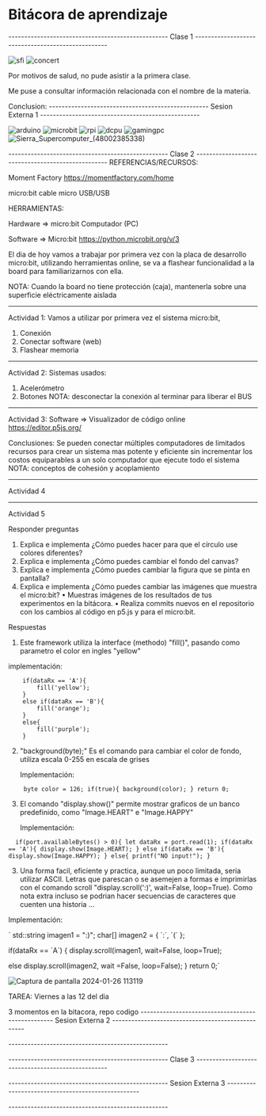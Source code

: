 # Bitácora de aprendizaje


*--------------------------------------------------*
Clase 1
*--------------------------------------------------*

![sfi](https://github.com/jfUPB/bitacorassfi12024-10-LemurWater/assets/38868316/3da810b6-3078-431b-8cd7-832cc0f26004)
![concert](https://github.com/jfUPB/bitacorassfi12024-10-LemurWater/assets/38868316/2604172e-588f-4b3c-b7de-be5b20e5218a)

Por motivos de salud, no pude asistir a la primera clase.

Me puse a consultar información relacionada con el nombre de la materia.

Conclusion:
*--------------------------------------------------*
Sesion Externa 1
*--------------------------------------------------*

![arduino](https://github.com/jfUPB/bitacorassfi12024-10-LemurWater/assets/38868316/80af048f-11d1-4e5b-a77b-acc8ac8a0c1e)
![microbit](https://github.com/jfUPB/bitacorassfi12024-10-LemurWater/assets/38868316/cfee54b7-3cf2-4214-b718-dace858675a0)
![rpi](https://github.com/jfUPB/bitacorassfi12024-10-LemurWater/assets/38868316/bc3cf74c-8183-4dc8-b0ac-1d7ae835776c)
![dcpu](https://github.com/jfUPB/bitacorassfi12024-10-LemurWater/assets/38868316/bde2b88d-75b7-415e-a134-93441a1c26da)
![gamingpc](https://github.com/jfUPB/bitacorassfi12024-10-LemurWater/assets/38868316/71e5e4b1-08f8-4941-95f3-a614699040a2)
![Sierra_Supercomputer_(48002385338)](https://github.com/jfUPB/bitacorassfi12024-10-LemurWater/assets/38868316/d1465ada-a963-4698-934c-4a1073350030)

*--------------------------------------------------*
Clase 2
*--------------------------------------------------*
REFERENCIAS/RECURSOS:

Moment Factory
https://momentfactory.com/home

micro:bit
cable micro USB/USB




HERRAMIENTAS:

Hardware =>
micro:bit
Computador (PC)

Software =>
Micro:bit
https://python.microbit.org/v/3


El dia de hoy vamos a trabajar por primera vez con la placa de desarrollo micro:bit, utilizando herramientas online, se va a flashear funcionalidad a la board para familiarizarnos con ella.


NOTA: Cuando la board no tiene protección (caja), mantenerla sobre una superficie eléctricamente aislada



-------------------------------------------------
Actividad 1:
Vamos a utilizar por primera vez el sistema micro:bit,
1.	Conexión
2.	Conectar software (web)
3.	Flashear memoria

-------------------------------------------------
Actividad 2:
Sistemas usados:
1.	Acelerómetro
2.	Botones
NOTA: desconectar la conexión al terminar para liberar el BUS

-------------------------------------------------
Actividad 3:
Software =>
Visualizador de código online
 https://editor.p5js.org/

Conclusiones: Se pueden conectar múltiples computadores de limitados recursos para crear un sistema mas potente y eficiente sin incrementar los costos equiparables a un solo computador que ejecute todo el sistema
NOTA: conceptos de cohesión y acoplamiento

-------------------------------------------------
Actividad 4

-------------------------------------------------
Actividad 5

Responder preguntas
  1.	Explica e implementa ¿Cómo puedes hacer para que el círculo use colores diferentes?
  2.	Explica e implementa ¿Cómo puedes cambiar el fondo del canvas?
  3.	Explica e implementa ¿Cómo puedes cambiar la figura que se pinta en pantalla?
  4.	Explica e implementa ¿Cómo puedes cambiar las imágenes que muestra el micro:bit?
  •	Muestras imágenes de los resultados de tus experimentos en la bitácora.
  •	Realiza commits nuevos en el repositorio con los cambios al código en p5.js y para el micro:bit.


Respuestas

  1. Este framework utiliza la interface (methodo) "fill()", pasando como parametro el color en ingles "yellow"

   implementación:
   
        if(dataRx == 'A'){
            fill('yellow');
        }
        else if(dataRx == 'B'){
            fill('orange');
        }
        else{
            fill('purple');
        }

  2. "background(byte);" Es el comando para cambiar el color de fondo, utiliza escala 0-255 en escala de grises

      Implementación:

       ` byte color = 126;
        if(true){
            background(color);
        }
        return 0;`
      
 2. El comando "display.show()" permite mostrar graficos de un banco predefinido, como "Image.HEART" e "Image.HAPPY"

    Implementación:

  `  if(port.availableBytes() > 0){
        let dataRx = port.read(1);
        if(dataRx == 'A'){
            display.show(Image.HEART);
        }
        else if(dataRx == 'B'){
            display.show(Image.HAPPY);
        }
        else{
            printf("NO input!");
        }`

3.  Una forma facil, eficiente y practica, aunque un poco limitada, seria utilizar ASCII. Letras que parescan o se asemejen a formas e imprimirlas con el comando scroll "display.scroll(':)', wait=False, loop=True). Como nota extra incluso se podrian hacer secuencias de caracteres que cuenten una historia ...

   Implementación:

`   std::string imagen1 = ":)";
   char[] imagen2 = { ´:´, ´(´ };

   
   if(dataRx == ´A´) {
   display.scroll(imagen1, wait=False, loop=True);

   else display.scroll(imagen2, wait =False, loop=False);
   }
   return 0;`


![Captura de pantalla 2024-01-26 113119](https://github.com/jfUPB/bitacorassfi12024-10-LemurWater/assets/38868316/f858deee-a451-4898-80aa-e6e54368cbdd)



TAREA:
Viernes a las 12 del dia

3 momentos en la bitacora, repo codigo
*--------------------------------------------------*
Sesion Externa 2
*--------------------------------------------------*

*--------------------------------------------------*

*--------------------------------------------------*
Clase 3
*--------------------------------------------------*

*--------------------------------------------------*
Sesion Externa 3
*--------------------------------------------------*

*--------------------------------------------------*
